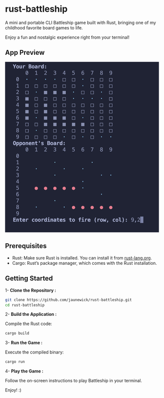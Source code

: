# rust-battleship

A mini and portable CLI Battleship game built with Rust, bringing one of my childhood favorite board games to life.

Enjoy a fun and nostalgic experience right from your terminal!

## App Preview
![preview](.img/preview.png)

## Prerequisites
- Rust: Make sure Rust is installed. You can install it from [rust-lang.org](https://www.rust-lang.org/).
- Cargo: Rust’s package manager, which comes with the Rust installation.

## Getting Started
1- **Clone the Repository :**
```bash
git clone https://github.com/jaunewick/rust-battleship.git
cd rust-battleship
```

2- **Build the Application :**

Compile the Rust code:
```bash
cargo build
```

3- **Run the Game :**

Execute the compiled binary:
```bash
cargo run
```

4- **Play the Game :**

Follow the on-screen instructions to play Battleship in your terminal.

Enjoy! :)